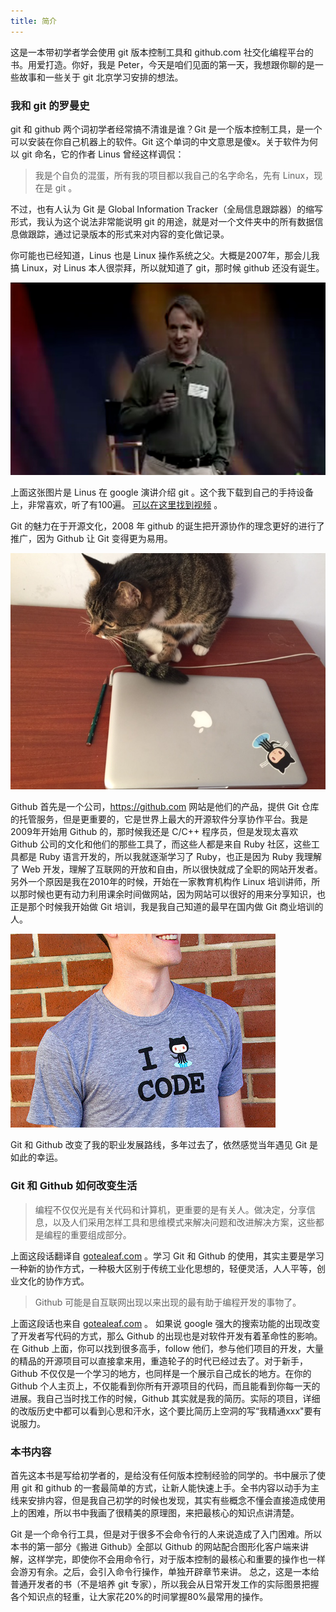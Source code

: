 ```yaml
---
title: 简介
---
```


这是一本带初学者学会使用 git 版本控制工具和 github.com 社交化编程平台的书。用爱打造。你好，我是 Peter，今天是咱们见面的第一天，我想跟你聊的是一些故事和一些关于 git 北京学习安排的想法。

### 我和 git 的罗曼史

git 和 github 两个词初学者经常搞不清谁是谁？Git 是一个版本控制工具，是一个可以安装在你自己机器上的软件。Git 这个单词的中文意思是傻x。关于软件为何以 git 命名，它的作者 Linus 曾经这样调侃：

>我是个自负的混蛋，所有我的项目都以我自己的名字命名，先有 Linux，现在是 git 。

<!-- > “I’m an egotistical bastard, and I name all my projects after myself.
First Linux, now git.” – Linus -->

不过，也有人认为 Git 是 Global Information Tracker（全局信息跟踪器）的缩写形式，我认为这个说法非常能说明 git 的用途，就是对一个文件夹中的所有数据信息做跟踪，通过记录版本的形式来对内容的变化做记录。

你可能也已经知道，Linus 也是 Linux 操作系统之父。大概是2007年，那会儿我搞 Linux，对 Linus 本人很崇拜，所以就知道了 git，那时候 github 还没有诞生。

![](./images/introduction/linus_gittalk.jpg)

上面这张图片是 Linus 在 google 演讲介绍 git 。这个我下载到自己的手持设备上，非常喜欢，听了有100遍。 [可以在这里找到视频](http://git-scm.com/doc/ext) 。

Git 的魅力在于开源文化，2008 年 github 的诞生把开源协作的理念更好的进行了推广，因为 Github 让 Git 变得更为易用。

![github](./images/introduction/github_cat.jpg)

Github 首先是一个公司，<https://github.com> 网站是他们的产品，提供 Git 仓库的托管服务，但是更重要的，它是世界上最大的开源软件分享协作平台。我是2009年开始用 Github 的，那时候我还是 C/C++ 程序员，但是发现太喜欢 Github 公司的文化和他们的那些工具了，而这些人都是来自 Ruby 社区，这些工具都是 Ruby 语言开发的，所以我就逐渐学习了 Ruby，也正是因为 Ruby 我理解了 Web 开发，理解了互联网的开放和自由，所以很快就成了全职的网站开发者。另外一个原因是我在2010年的时候，开始在一家教育机构作 Linux 培训讲师，所以那时候也更有动力利用课余时间做网站，因为网站可以很好的用来分享知识，也正是那个时候我开始做 Git 培训，我是我自己知道的最早在国内做 Git 商业培训的人。

![](images/introduction/i_github.jpg)

Git 和 Github 改变了我的职业发展路线，多年过去了，依然感觉当年遇见 Git 是如此的幸运。

### Git 和 Github 如何改变生活

<!-- >Programming is not just code and computers. It's about people. It is decision making, information sharing, and the tools and mental models we use to solve problems and iterate on the solutions. -->

>编程不仅仅光是有关代码和计算机，更重要的是有关人。做决定，分享信息，以及人们采用怎样工具和思维模式来解决问题和改进解决方案，这些都是编程的重要组成部分。

上面这段话翻译自 [gotealeaf.com](http://www.gotealeaf.com/books/git/read/introduction#gettingstarted) 。学习 Git 和 Github 的使用，其实主要是学习一种新的协作方式，一种极大区别于传统工业化思想的，轻便灵活，人人平等，创业文化的协作方式。

<!-- >GitHub.com might be the best thing that has happened to software development since the Internet.  -->

> Github 可能是自互联网出现以来出现的最有助于编程开发的事物了。

上面这段话也来自 [gotealeaf.com](http://www.gotealeaf.com/books/git/read/introduction#whatisgithub) 。
如果说 google 强大的搜索功能的出现改变了开发者写代码的方式，那么 Github 的出现也是对软件开发有着革命性的影响。在 Github 上面，你可以找到很多高手，follow 他们，参与他们项目的开发，大量的精品的开源项目可以直接拿来用，重造轮子的时代已经过去了。对于新手，Github 不仅仅是一个学习的地方，也同样是一个展示自己成长的地方。在你的 Github 个人主页上，不仅能看到你所有开源项目的代码，而且能看到你每一天的进展。我自己当时找工作的时候，Github 其实就是我的简历。实际的项目，详细的改版历史中都可以看到心思和汗水，这个要比简历上空洞的写“我精通xxx"要有说服力。

### 本书内容

首先这本书是写给初学者的，是给没有任何版本控制经验的同学的。书中展示了使用 git 和 github 的一套最简单的方式，让新人能快速上手。全书内容以动手为主线来安排内容，但是我自己初学的时候也发现，其实有些概念不懂会直接造成使用上的困难，所以书中我画了很精美的原理图，来把最核心的知识点讲清楚。

Git 是一个命令行工具，但是对于很多不会命令行的人来说造成了入门困难。所以本书的第一部分《搬进 Github》全部以 Github 的网站配合图形化客户端来讲解，这样学完，即使你不会用命令行，对于版本控制的最核心和重要的操作也一样会游刃有余。之后，会引入命令行操作，单独开辟章节来讲。 总之，这是一本给普通开发者的书（不是培养 git 专家），所以我会从日常开发工作的实际图景把握各个知识点的轻重，让大家花20%的时间掌握80%最常用的操作。